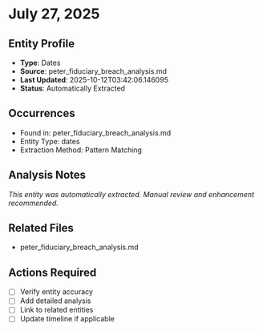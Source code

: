 # July 27, 2025

## Entity Profile
- **Type**: Dates
- **Source**: peter_fiduciary_breach_analysis.md
- **Last Updated**: 2025-10-12T03:42:06.146095
- **Status**: Automatically Extracted

## Occurrences
- Found in: peter_fiduciary_breach_analysis.md
- Entity Type: dates
- Extraction Method: Pattern Matching

## Analysis Notes
*This entity was automatically extracted. Manual review and enhancement recommended.*

## Related Files
- peter_fiduciary_breach_analysis.md

## Actions Required
- [ ] Verify entity accuracy
- [ ] Add detailed analysis
- [ ] Link to related entities
- [ ] Update timeline if applicable
